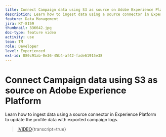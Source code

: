 ```yaml
---
title: Connect Campaign data using S3 as source on Adobe Experience Platform
description: Learn how to ingest data using a source connector in Experience Platform to update the profile data with exported campaign logs.
feature: Data Management
jira: KT-8159
thumbnail: 336642.jpg
doc-type: feature video
activity: use
team: TM
role: Developer
level: Experienced
exl-id: 880c91ab-0e36-45b4-af42-fade61915e38
---
```

# Connect Campaign data using S3 as source on Adobe Experience Platform

Learn how to ingest data using a source connector in Experience Platform to update the profile data with exported campaign logs.

>[!VIDEO](https://video.tv.adobe.com/v/336642?quality=12&learn=on){transcript=true}

